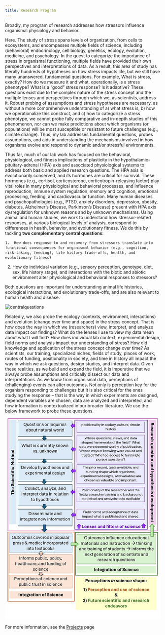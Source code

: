 ```yaml
---
title: Research Program 
---
```


Broadly, my program of research addresses how stressors influence organismal physiology and behavior.

Here. The study of stress spans levels of organization, from cells to ecosystems, and encompasses multiple fields of science, including (behavioral) endocrinology, cell biology, genetics, ecology, evolution, medicine, and psychology. In the quest to categorize the importance of stress in organismal functioning, multiple fields have provided their own perspectives and interpretations of data. As a result, this area of study has literally hundreds of hypotheses on how stress impacts life, but we still have many unanswered, fundamental questions. For example, What is stress, exactly? How do we measure it and what, operationally, is a stress phenotype? What is a “good” stress response? Is it adaptive? These questions exist due to the complex nature of the stress concept and the multiple lenses and perspectives through which we, as scientists, address it. Robust probing of assumptions and stress hypotheses are necessary, as without a more comprehensive understanding of a) what stress is, b) how we operationalize this construct, and c) how to categorize a stress phenotype, we cannot probe fully comparative and in-depth studies of this phenomenon, nor can we make predictions about which organisms (or populations) will be most susceptible or resistant to future challenges (e.g., climate change). Thus, my lab addresses fundamental questions, probes assumptions, and aids in understanding the mechanisms involved in how organisms evolve and respond to dynamic and/or stressful environments.

Thus far, much of our lab work has focused on the behavioral, physiological, and fitness implications of plasticity in the hypothalamic-pituitary-adrenal (HPA) axis and associated physiological systems to address both basic and applied research questions. The HPA axis is evolutionarily conserved, and its hormones are critical for survival. These hormones (e.g., cortisol, corticosterone, corticotropin-releasing factor) play vital roles in many physiological and behavioral processes, and influence reproduction, immune system regulation, memory and cognition, emotional processing, feeding, and cardiovascular function. Many human diseases and psychopathologies (e.g., PTSD, anxiety disorders, depression, obesity, diabetes, Alzheimer’s Disease, Parkinson’s Disease) present with HPA axis dysregulation for unknown reasons and by unknown mechanisms. Using animal and human studies, we work to understand how stressor-related responses, at various biological levels of analysis, correspond to differences in health, behavior, and evolutionary fitness. We do this by tackling **two complementary central questions**:

    1.	How does response to and recovery from stressors translate into functional consequences for organismal behavior (e.g., cognition, risk-taking, feeding), life history trade-offs, health, and evolutionary fitness?
    
   2.	How do individual variation (e.g., sensory perception, genotype, diet, sex, life history stage), and interactions with the biotic and abiotic environment alter physiological and behavioral responses to stressors?
    
Both questions are important for understanding animal life histories, ecological interactions, and evolutionary trade-offs, and are also relevant to human health and disease.

![centralquestions](https://user-images.githubusercontent.com/58483740/191635702-d4bbf6d1-a4d1-4f05-8a9c-a5d984c9ac8a.jpg)

Relatedly, we also probe the ecology (contexts, environment, interactions) and evolution (change over time and space) in the stress concept. That is how does the way in which we (researchers) view, interpret, and analyze data impact our findings? What do the lenses I use to view my data mean about what I will find? How does individual lab context, experimental design, field norms and analysis impact our understanding of stress? How did knowledge and application of the stress concept change over time? As scientists, our training, specialized niches, fields of study, places of work, routes of funding, positionality in society, and time in history all impact the way in which we ask questions, design studies, and interpret data. Given these realities, as we build and expand the field, it is imperative that we always probe assumptions and critically dissect our data and interpretations. As we know from organismal data, perceptions of (challenging) events can alter outcomes. Not only is perception key for the organism responding to challenges but it is also critical for the ones studying the response – that is the way in which experiments are designed, dependent variables are chosen, data are analyzed and interpreted, and how information is contextualized in our broader literature. We use the below framework to probe these questions.

![Eco_evo_stress_concept](https://raw.githubusercontent.com/breanna-n-harris/Harris-lab-website/2af05503d4a020c75df283a506ce199354eb03d5/content/about/Eco_evo_stress_concept.jpg)

For more information, see the [Projects](/projects/) page
